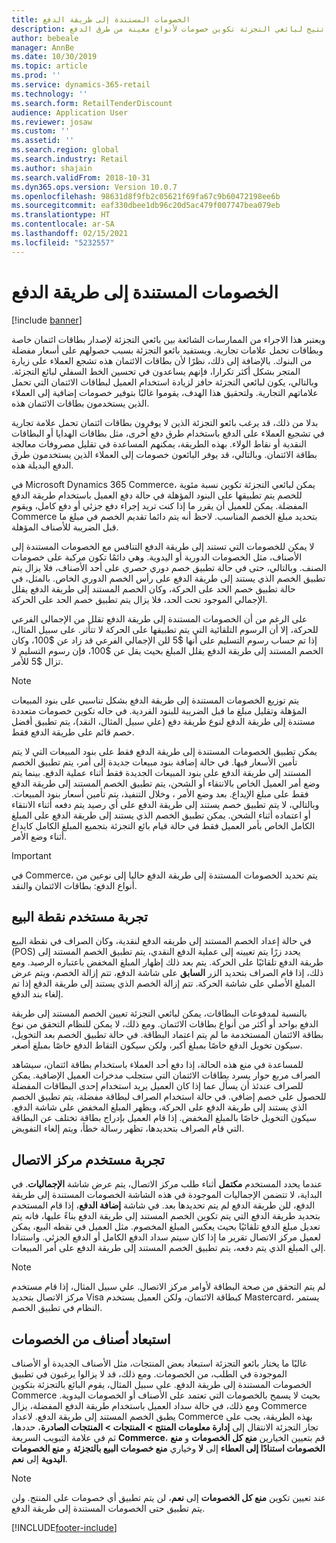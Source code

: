 ```yaml
---
title: الخصومات المستندة إلى طريقة الدفع
description: يقدم هذا الموضوع نظرة عامة حول الوظيفة التي تتيح لبائعي التجزئة تكوين خصومات لأنواع معينة من طرق الدفع.
author: bebeale
manager: AnnBe
ms.date: 10/30/2019
ms.topic: article
ms.prod: ''
ms.service: dynamics-365-retail
ms.technology: ''
ms.search.form: RetailTenderDiscount
audience: Application User
ms.reviewer: josaw
ms.custom: ''
ms.assetid: ''
ms.search.region: global
ms.search.industry: Retail
ms.author: shajain
ms.search.validFrom: 2018-10-31
ms.dyn365.ops.version: Version 10.0.7
ms.openlocfilehash: 98631d8f9fb2c05621f69fa67c9b60472198ee6b
ms.sourcegitcommit: eaf330dbee1db96c20d5ac479f007747bea079eb
ms.translationtype: HT
ms.contentlocale: ar-SA
ms.lasthandoff: 02/15/2021
ms.locfileid: "5232557"
---
```

# <a name="tender-based-discounts"></a>الخصومات المستندة إلى طريقة الدفع

[!include [banner](includes/banner.md)]


ويعتبر هذا الاجراء من الممارسات الشائعة بين بائعي التجزئة لإصدار بطاقات ائتمان خاصة وبطاقات تحمل علامات تجارية. ويستفيد بائعو التجزئة بسبب حصولهم على أسعار مفضلة من البنوك. بالإضافة إلى ذلك، نظرًا لأن بطاقات الائتمان هذه تشجع العملاء على زيارة المتجر بشكل أكثر تكرارا، فإنهم يساعدون في تحسين الخط السفلي لبائع التجزئة. وبالتالي، يكون لبائعي التجزئة حافز لزيادة استخدام العميل لبطاقات الائتمان التي تحمل علاماتهم التجارية. ولتحقيق هذا الهدف، يقوموا غالبًا بتوفير خصومات إضافية إلى العملاء الذين يستخدمون بطاقات الائتمان هذه.

بدلا من ذلك، قد يرغب بائعو التجزئة الذين لا يوفرون بطاقات ائتمان تحمل علامة تجارية في تشجيع العملاء على الدفع باستخدام طرق دفع أخرى، مثل بطاقات الهدايا أو البطاقات النقدية أو نقاط الولاء. بهذه الطريقة، يمكنهم المساعدة في تقليل مصروفات معالجة بطاقة الائتمان. وبالتالي، قد يوفر البائعون خصومات إلى العملاء الذين يستخدمون طرق الدفع البديلة هذه.

في Microsoft Dynamics 365 Commerce، يمكن لبائعي التجزئة تكوين نسبة مئوية للخصم يتم تطبيقها على البنود المؤهلة في حالة دفع العميل باستخدام طريقة الدفع المفضلة. يمكن للعميل أن يقرر ما إذا كنت تريد إجراء دفع جزئي أو دفع كامل، ويقوم Commerce بتحديد مبلغ الخصم المناسب. لاحظ أنه يتم دائما تقديم الخصم في مبلغ ما قبل الضريبة للأصناف المؤهلة.

لا يمكن للخصومات التي تستند إلى طريقة الدفع التنافس مع الخصومات المستندة إلى الأصناف، مثل الخصومات الدورية أو اليدوية. وهي دائمًا تكون مركبة على خصومات الصنف. وبالتالي، حتى في حالة تطبيق خصم دوري حصري على أحد الأصناف، فلا يزال يتم تطبيق الخصم الذي يستند إلى طريقة الدفع على رأس الخصم الدوري الخاص. بالمثل، في حالة تطبيق خصم الحد على الحركة، وكان الخصم المستند إلى طريقة الدفع يقلل الإجمالي الموجود تحت الحد، فلا يزال يتم تطبيق خصم الحد على الحركة.

على الرغم من أن الخصومات المستندة إلى طريقة الدفع تقلل من الإجمالي الفرعي للحركة، إلا أن الرسوم التلقائية التي يتم تطبيقها على الحركة لا تتأثر. على سبيل المثال، إذا تم حساب رسوم التسليم على أنها $5 للن الإجمالي الفرعي قد زاد عن $100، وكان الخصم المستند إلى طريقة الدفع يقلل المبلغ بحيث يقل عن $100، فإن رسوم التسليم لا تزال $5 للأمر.


> [!NOTE]
> يتم توزيع الخصومات المستندة إلى طريقة الدفع بشكل تناسبي على بنود المبيعات المؤهلة وتقليل مبلغ ما قبل الضريبة للبنود الفردية. في حاله تكوين خصومات متعددة مستندة إلى طريقة الدفع لنوع طريقة دفع (علي سبيل المثال، النقد)، يتم تطبيق أفضل خصم قائم على طريقة الدفع فقط.

يمكن تطبيق الخصومات المستندة إلى طريقة الدفع فقط على بنود المبيعات التي لا يتم تأمين الأسعار فيها. في حالة إضافة بنود مبيعات جديدة إلى أمر، يتم تطبيق الخصم المستند إلى طريقة الدفع على بنود المبيعات الجديدة فقط أثناء عملية الدفع. بينما يتم وضع أمر العميل الخاص بالانتقاء أو الشحن، يتم تطبيق الخصم المستند إلى طريقة الدفع فقط على مبلغ الإيداع. بعد وضع الأمر ، وخلال التنفيذ، يتم تأمين أسعار بنود المبيعات. وبالتالي، لا يتم تطبيق خصم يستند إلى طريقة الدفع على أي رصيد يتم دفعه أثناء الانتقاء أو اعتماده أثناء الشحن. يمكن تطبيق الخصم الذي يستند إلى طريقة الدفع على المبلغ الكامل الخاص بأمر العميل فقط في حالة قيام بائع التجزئة بتجميع المبلغ الكامل كايداع أثناء وضع الأمر.

> [!IMPORTANT]
> في Commerce، يتم تحديد الخصومات المستندة إلى طريقة الدفع حاليا إلى نوعين من أنواع الدفع: بطاقات الائتمان والنقد.

## <a name="pos-user-experience"></a>تجربة مستخدم نقطة البيع

في حالة إعداد الخصم المستند إلى طريقه الدفع لنقدية، وكان الصراف في نقطة البيع (POS) يحدد زرًا يتم تعيينه إلى عملية الدفع النقدي، يتم تطبيق الخصم المستند إلى طريقة الدفع تلقائيًا على الحركة. يتم بعد ذلك إظهار المبلغ المخفض باعتباره الرصيد. ومع ذلك، إذا قام الصراف بتحديد الزر **السابق** على شاشة الدفع، تتم إزالة الخصم، ويتم عرض المبلغ الأصلي على شاشة الحركة. تتم إزالة الخصم الذي يستند إلى طريقة الدفع إذا تم إلغاء بند الدفع.

بالنسبة لمدفوعات البطاقات، يمكن لبائعي التجزئة تعيين الخصم المستند إلى طريقة الدفع بواحد أو أكثر من أنواع بطاقات الائتمان. ومع ذلك، لا يمكن للنظام التحقق من نوع بطاقة الائتمان المستخدمة ما لم يتم اعتماد البطاقة. في حالة تطبيق الخصم بعد التخويل، سيكون تخويل الدفع خاصًا بمبلغ أكبر، ولكن سيكون التقاط الدفع خاصًا بمبلغ أصغر.

للمساعدة في منع هذه الحالة، إذا دفع أحد العملاء باستخدام بطاقة ائتمان، سيشاهد الصراف مربع حوار يسرد بطاقات الائتمان التي ستجلب مدخرات العميل الإضافية. يمكن للصراف عندئذ أن يسأل عما إذا كان العميل يريد استخدام إحدى البطاقات المفضلة للحصول على خصم إضافي. في حالة استخدام الصراف لبطاقة مفضلة، يتم تطبيق الخصم الذي يستند إلى طريقة الدفع على الحركة، ويظهر المبلغ المخفض على شاشة الدفع. سيكون التخويل خاصًا بالمبلغ المخفض. إذا قام العميل بإدراج بطاقة تختلف عن البطاقة التي قام الصراف بتحديدها، تظهر رسالة خطأ، ويتم إلغاء التفويض.


## <a name="call-center-user-experience"></a>تجربة مستخدم مركز الاتصال

عندما يحدد المستخدم **مكتمل** أثناء طلب مركز الاتصال، يتم عرض شاشة **الإجماليات**. في البداية، لا تتضمن الإجماليات الموجودة في هذه الشاشة الخصومات المستندة إلى طريقة الدفع، للن طريقة الدفع لم يتم تحديدها بعد. في شاشة **‏‫إضافة الدفع‬**، إذا قام المستخدم بتحديد طريقة الدفع التي يتم تكوين الخصم المستند إلى طريقة الدفع بناءً عليها، فانه يتم تعديل مبلغ الدفع تلقائيًا بحيث يعكس المبلغ المخصوم. مثل العميل في نقطه البيع، يمكن لعميل مركز الاتصال تقرير ما إذا كان سيتم سداد الدفع الكامل أو الدفع الجزئي. واستنادا إلى المبلغ الذي يتم دفعه، يتم تطبيق الخصم المستند إلى طريقة الدفع على أمر المبيعات.

> [!NOTE]
> لم يتم التحقق من صحة البطاقة لأوامر مركز الاتصال. علي سبيل المثال، إذا قام مستخدم مركز الاتصال بتحديد Visa كبطاقة الائتمان، ولكن العميل يستخدم Mastercard، يستمر النظام في تطبيق الخصم.

## <a name="exclude-items-from-discounts"></a>استبعاد أصناف من الخصومات

غالبًا ما يختار بائعو التجزئة استبعاد بعض المنتجات، مثل الأصناف الجديدة أو الأصناف الموجودة في الطلب، من الخصومات. ومع ذلك، قد لا يزالوا يرغبون في تطبيق الخصومات المستندة إلى طريقة الدفع. على سبيل المثال، يقوم البائع بالتجزئة بتكوين Commerce بحيث لا يسمح بالخصومات التي تعتمد على الأصناف أو الخصومات اليدوية. ومع ذلك، في حالة سداد العميل باستخدام طريقة الدفع المفضلة، يزال Commerce يطبق الخصم المستند إلى طريقة الدفع. لاعداد Commerce بهذه الطريقة، يجب على تجار التجزئة الانتقال إلى **إدارة معلومات المنتج > المنتجات > المنتجات الصادرة**، حددها، ثم في علامة التبويب السريعة **Commerce**، قم بتعيين الخيارين **منع كل الخصومات** و **منع الخصومات استنادًا إلى العطاء** إلى **لا** وخياري **منع خصومات البيع بالتجزئة** و **منع الخصومات اليدوية** إلى **نعم**.

> [!NOTE]
> عند تعيين تكوين **منع كل الخصومات** إلى **نعم**، لن يتم تطبيق أي خصومات على المنتج. ولن يتم تطبيق حتى الخصومات المستندة إلى طريقة الدفع.


[!INCLUDE[footer-include](../includes/footer-banner.md)]